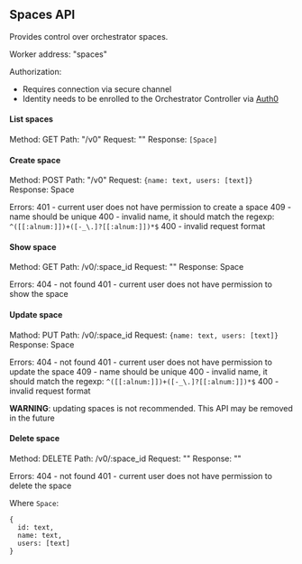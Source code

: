## Spaces API

Provides control over orchestrator spaces.

Worker address: "spaces"

Authorization:
- Requires connection via secure channel
- Identity needs to be enrolled to the Orchestrator Controller via [Auth0](./auth0.md)

#### List spaces
Method: GET
Path: "/v0"
Request: ""
Response: `[Space]`

#### Create space
Method: POST
Path: "/v0"
Request: `{name: text, users: [text]}`
Response: Space

Errors:
401 - current user does not have permission to create a space
409 - name should be unique
400 - invalid name, it should match the regexp: `^([[:alnum:]])+([-_\.]?[[:alnum:]])*$`
400 - invalid request format

#### Show space
Method: GET
Path: /v0/:space_id
Request: ""
Response: Space

Errors:
404 - not found
401 - current user does not have permission to show the space

#### Update space
Mathod: PUT
Path: /v0/:space_id
Request: `{name: text, users: [text]}`
Response: Space

Errors:
404 - not found
401 - current user does not have permission to update the space
409 - name should be unique
400 - invalid name, it should match the regexp: `^([[:alnum:]])+([-_\.]?[[:alnum:]])*$`
400 - invalid request format

**WARNING**: updating spaces is not recommended. This API may be removed in the future

#### Delete space
Method: DELETE
Path: /v0/:space_id
Request: ""
Response: ""

Errors:
404 - not found
401 - current user does not have permission to delete the space

Where `Space`:
```
{
  id: text,
  name: text,
  users: [text]
}
```

